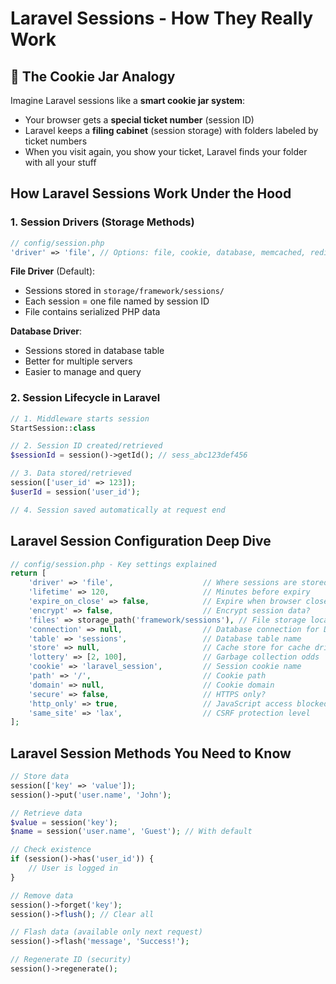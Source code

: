 # Laravel Sessions - How They Really Work

## 🍪 The Cookie Jar Analogy
Imagine Laravel sessions like a **smart cookie jar system**:
- Your browser gets a **special ticket number** (session ID)
- Laravel keeps a **filing cabinet** (session storage) with folders labeled by ticket numbers
- When you visit again, you show your ticket, Laravel finds your folder with all your stuff

## How Laravel Sessions Work Under the Hood

### 1. Session Drivers (Storage Methods)
```php
// config/session.php
'driver' => 'file', // Options: file, cookie, database, memcached, redis, array
```

**File Driver** (Default):
- Sessions stored in `storage/framework/sessions/`
- Each session = one file named by session ID
- File contains serialized PHP data

**Database Driver**:
- Sessions stored in database table
- Better for multiple servers
- Easier to manage and query

### 2. Session Lifecycle in Laravel

```php
// 1. Middleware starts session
StartSession::class

// 2. Session ID created/retrieved
$sessionId = session()->getId(); // sess_abc123def456

// 3. Data stored/retrieved
session(['user_id' => 123]);
$userId = session('user_id');

// 4. Session saved automatically at request end
```

## Laravel Session Configuration Deep Dive

```php
// config/session.php - Key settings explained
return [
    'driver' => 'file',                    // Where sessions are stored
    'lifetime' => 120,                     // Minutes before expiry
    'expire_on_close' => false,            // Expire when browser closes?
    'encrypt' => false,                    // Encrypt session data?
    'files' => storage_path('framework/sessions'), // File storage location
    'connection' => null,                  // Database connection for DB driver
    'table' => 'sessions',                 // Database table name
    'store' => null,                       // Cache store for cache driver
    'lottery' => [2, 100],                 // Garbage collection odds
    'cookie' => 'laravel_session',         // Session cookie name
    'path' => '/',                         // Cookie path
    'domain' => null,                      // Cookie domain
    'secure' => false,                     // HTTPS only?
    'http_only' => true,                   // JavaScript access blocked?
    'same_site' => 'lax',                  // CSRF protection level
];
```

## Laravel Session Methods You Need to Know

```php
// Store data
session(['key' => 'value']);
session()->put('user.name', 'John');

// Retrieve data
$value = session('key');
$name = session('user.name', 'Guest'); // With default

// Check existence
if (session()->has('user_id')) {
    // User is logged in
}

// Remove data
session()->forget('key');
session()->flush(); // Clear all

// Flash data (available only next request)
session()->flash('message', 'Success!');

// Regenerate ID (security)
session()->regenerate();
```